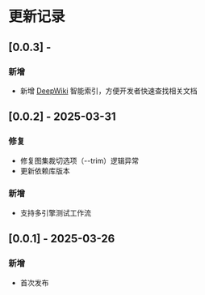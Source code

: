 # 更新记录

## [0.0.3] - 
### 新增
- 新增 [DeepWiki](https://deepwiki.com) 智能索引，方便开发者快速查找相关文档

## [0.0.2] - 2025-03-31
### 修复
- 修复图集裁切选项（--trim）逻辑异常
- 更新依赖库版本

### 新增
- 支持多引擎测试工作流

## [0.0.1] - 2025-03-26
### 新增
- 首次发布
